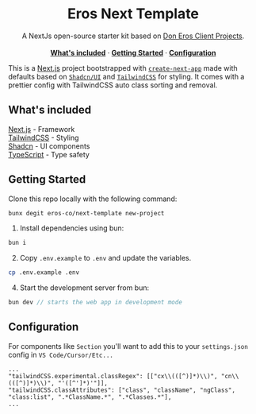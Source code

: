 <p align="center">
	<h1 align="center"><b>Eros Next Template</b></h1>
<p align="center">
    A NextJs open-source starter kit based on <a href="https://don-eros.webflow.io/">Don Eros Client Projects</a>.
    <br />
    <br />
    <a href="#whats-included"><strong>What's included</strong></a> ·
    <a href="#getting-started"><strong>Getting Started</strong></a> ·
    <a href="#configuration"><strong>Configuration</strong></a>
  </p>
</p>

This is a [Next.js](https://nextjs.org/) project bootstrapped with [`create-next-app`](https://github.com/vercel/next.js/tree/canary/packages/create-next-app) made with defaults based on [`Shadcn/UI`](https://ui.shadcn.com/) and [`TailwindCSS`](https://tailwindcss.com/) for styling. It comes with a prettier config with TailwindCSS auto class sorting and removal.

## What's included

[Next.js](https://nextjs.org/) - Framework<br>
[TailwindCSS](https://tailwindcss.com/) - Styling<br>
[Shadcn](https://ui.shadcn.com/) - UI components<br>
[TypeScript](https://www.typescriptlang.org/) - Type safety<br>

## Getting Started

Clone this repo locally with the following command:

```bash
bunx degit eros-co/next-template new-project
```

1. Install dependencies using bun:

```sh
bun i
```

2. Copy `.env.example` to `.env` and update the variables.

```sh
cp .env.example .env
```

4. Start the development server from bun:

```ts
bun dev // starts the web app in development mode
```

## Configuration

For components like `Section` you'll want to add this to your `settings.json` config in `VS Code/Cursor/Etc...`

```
...
"tailwindCSS.experimental.classRegex": [["cx\\(([^)]*)\\)", "cn\\(([^)]*)\\)", "'([^']*)'"]],
"tailwindCSS.classAttributes": ["class", "className", "ngClass", "class:list", ".*ClassName.*", ".*Classes.*"],
...
```
